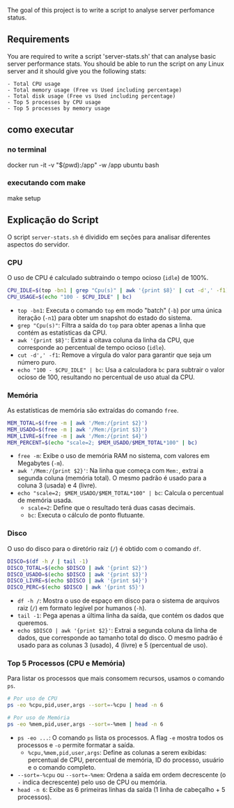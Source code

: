 The goal of this project is to write a script to analyse server perfomance status. 

## Requirements 

You are required to write a script 'server-stats.sh' that can analyse basic server performance stats. You should be able to run the script on any Linux server and it should give you the following stats:

    - Total CPU usage
    - Total memory usage (Free vs Used including percentage)
    - Total disk usage (Free vs Used including percentage)
    - Top 5 processes by CPU usage
    - Top 5 processes by memory usage

## como executar

### no terminal 
docker run -it -v "$(pwd):/app" -w /app ubuntu bash

### executando com make
make setup

## Explicação do Script

O script `server-stats.sh` é dividido em seções para analisar diferentes aspectos do servidor.

### CPU

O uso de CPU é calculado subtraindo o tempo ocioso (`idle`) de 100%.

```bash
CPU_IDLE=$(top -bn1 | grep "Cpu(s)" | awk '{print $8}' | cut -d',' -f1)
CPU_USAGE=$(echo "100 - $CPU_IDLE" | bc)
```

- `top -bn1`: Executa o comando `top` em modo "batch" (`-b`) por uma única iteração (`-n1`) para obter um snapshot do estado do sistema.
- `grep "Cpu(s)"`: Filtra a saída do `top` para obter apenas a linha que contém as estatísticas da CPU.
- `awk '{print $8}'`: Extrai a oitava coluna da linha da CPU, que corresponde ao percentual de tempo ocioso (`idle`).
- `cut -d',' -f1`: Remove a vírgula do valor para garantir que seja um número puro.
- `echo "100 - $CPU_IDLE" | bc`: Usa a calculadora `bc` para subtrair o valor ocioso de 100, resultando no percentual de uso atual da CPU.

### Memória

As estatísticas de memória são extraídas do comando `free`.

```bash
MEM_TOTAL=$(free -m | awk '/Mem:/{print $2}')
MEM_USADO=$(free -m | awk '/Mem:/{print $3}')
MEM_LIVRE=$(free -m | awk '/Mem:/{print $4}')
MEM_PERCENT=$(echo "scale=2; $MEM_USADO/$MEM_TOTAL*100" | bc)
```

- `free -m`: Exibe o uso de memória RAM no sistema, com valores em Megabytes (`-m`).
- `awk '/Mem:/{print $2}'`: Na linha que começa com `Mem:`, extrai a segunda coluna (memória total). O mesmo padrão é usado para a coluna 3 (usada) e 4 (livre).
- `echo "scale=2; $MEM_USADO/$MEM_TOTAL*100" | bc`: Calcula o percentual de memória usada.
    - `scale=2`: Define que o resultado terá duas casas decimais.
    - `bc`: Executa o cálculo de ponto flutuante.

### Disco

O uso do disco para o diretório raiz (`/`) é obtido com o comando `df`.

```bash
DISCO=$(df -h / | tail -1)
DISCO_TOTAL=$(echo $DISCO | awk '{print $2}')
DISCO_USADO=$(echo $DISCO | awk '{print $3}')
DISCO_LIVRE=$(echo $DISCO | awk '{print $4}')
DISCO_PERC=$(echo $DISCO | awk '{print $5}')
```

- `df -h /`: Mostra o uso de espaço em disco para o sistema de arquivos raiz (`/`) em formato legível por humanos (`-h`).
- `tail -1`: Pega apenas a última linha da saída, que contém os dados que queremos.
- `echo $DISCO | awk '{print $2}'`: Extrai a segunda coluna da linha de dados, que corresponde ao tamanho total do disco. O mesmo padrão é usado para as colunas 3 (usado), 4 (livre) e 5 (percentual de uso).

### Top 5 Processos (CPU e Memória)

Para listar os processos que mais consomem recursos, usamos o comando `ps`.

```bash
# Por uso de CPU
ps -eo %cpu,pid,user,args --sort=-%cpu | head -n 6

# Por uso de Memória
ps -eo %mem,pid,user,args --sort=-%mem | head -n 6
```

- `ps -eo ...`: O comando `ps` lista os processos. A flag `-e` mostra todos os processos e `-o` permite formatar a saída.
    - `%cpu,%mem,pid,user,args`: Define as colunas a serem exibidas: percentual de CPU, percentual de memória, ID do processo, usuário e o comando completo.
- `--sort=-%cpu` ou `--sort=-%mem`: Ordena a saída em ordem decrescente (o `-` indica decrescente) pelo uso de CPU ou memória.
- `head -n 6`: Exibe as 6 primeiras linhas da saída (1 linha de cabeçalho + 5 processos).
